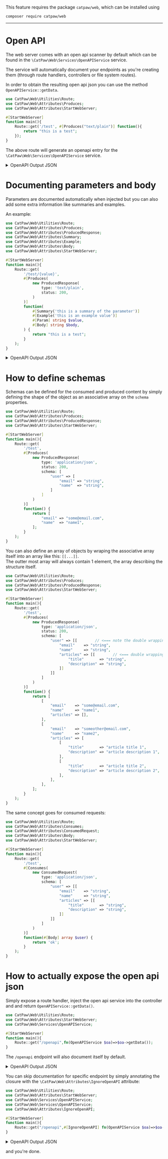 This feature requires the package `catpaw/web`, which can be installed using<br/>
```
composer require catpaw/web
```
<hr/>

# Open API

The web server comes with an open api scanner by default which can be found in the `\CatPaw\Web\Services\OpenAPIService` service.

The service will automatically document your endpoints as you're creating them (through route handlers, controllers or file system routes).

In order to obtain the resulting open api json you can use the method `OpenAPIService::getData`.

```php
use CatPaw\Web\Utilities\Route;
use CatPaw\Web\Attributes\Produces;
use CatPaw\Web\Attributes\StartWebServer;

#[StartWebServer]
function main(){
    Route::get('/test', #[Produces("text/plain")] function(){
        return "this is a test";
    });
}
```
The above route will generate an openapi entry for the `\CatPaw\Web\Services\OpenAPIService` service.

<details>
    <summary>OpenAPI Output JSON</summary>

```json
{
    "openapi": "3.0.0",
    "info": {
        "title": "OpenAPI",
        "version": "0.0.1"
    },
    "paths": {
        "/test": {
            "get": {
                "summary": "",
                "operationId": "fab75b617f6e066250e96d3501d4406aa5c25170",
                "parameters": [],
                "requestBody": {
                    "description": "This is the body of the request",
                    "required": true,
                    "content": []
                },
                "responses": []
            }
        }
    }
}
```
</details>


# Documenting parameters and body

Parameters are documented automatically when injected but you can also add some extra information like summaries and examples.

An example:

```php
use CatPaw\Web\Utilities\Route;
use CatPaw\Web\Attributes\Produces;
use CatPaw\Web\Attributes\ProducedResponse;
use CatPaw\Web\Attributes\Summary;
use CatPaw\Web\Attributes\Example;
use CatPaw\Web\Attributes\Body;
use CatPaw\Web\Attributes\StartWebServer;

#[StartWebServer]
function main(){
    Route::get(
        '/test/{value}',
        #[Produces(
            new ProducedResponse(
                type: 'text/plain',
                status: 200,
            )
        )]
        function(
            #[Summary('this is a summary of the parameter')]
            #[Example('this is an example value')]
            #[Param] string $value,
            #[Body] string $body,
        ) {
            return "this is a test";
        }
    );
}
```
<details>
    <summary>OpenAPI Output JSON</summary>

```json
{
    "openapi": "3.0.0",
    "info": {
        "title": "OpenAPI",
        "version": "0.0.1"
    },
    "paths": {
        "/test/{value}": {
            "get": {
                "summary": "",
                "operationId": "92bc1bd07434281f59c47f4857aa504c0642bd2f",
                "parameters": [{
                    "name": "value",
                    "in": "path",
                    "description": "this is a summary of the parameter",
                    "required": true,
                    "schema": {
                        "type": "string"
                    },
                    "examples": {
                        "example": {
                            "value": "this is an example value"
                        }
                    }
                }],
                "requestBody": {
                    "description": "This is the body of the request",
                    "required": true,
                    "content": []
                },
                "responses": {
                    "200": {
                        "description": "",
                        "content": {
                            "text/plain": {
                                "schema": {
                                    "type": ""
                                }
                            }
                        }
                    }
                }
            }
        }
    }
}
```
</details>

# How to define schemas

Schemas can be defined for the consumed and produced content by simply defining the shape of the object as an associative array on the `schema` properties.

```php
use CatPaw\Web\Utilities\Route;
use CatPaw\Web\Attributes\Produces;
use CatPaw\Web\Attributes\ProducedResponse;
use CatPaw\Web\Attributes\StartWebServer;

#[StartWebServer]
function main(){
    Route::get(
        '/test',
        #[Produces(
            new ProducedResponse(
                type: 'application/json',
                status: 200,
                schema: [
                    "user" => [
                        "email" => "string",
                        "name"  => "string",
                    ]
                ]
            )
        )]
        function() {
            return [
                "email" => "some@email.com",
                "name"  => "name1",
            ];
        }
    );
}
```

You can also define an array of objects by wraping the associative array itself into an array like this: `[[...]]`.<br/>
The outter most array will always contain 1 element, the array describing the structure itself.

```php
use CatPaw\Web\Utilities\Route;
use CatPaw\Web\Attributes\Produces;
use CatPaw\Web\Attributes\ProducedResponse;
use CatPaw\Web\Attributes\StartWebServer;

#[StartWebServer]
function main(){
    Route::get(
        '/test',
        #[Produces(
            new ProducedResponse(
                type: 'application/json',
                status: 200,
                schema: [
                    "user" => [[        // <=== note the double wrapping
                        "email"    => "string",
                        "name"     => "string",
                        "articles" => [[        // <=== double wrapping again to indicate an array of articles
                            "title"       => "string",
                            "description" => "string",
                        ]]
                    ]]
                ]
            )
        )]
        function() {
            return [
                [
                    "email"    => "some@email.com",
                    "name"     => "name1",
                    "articles" => [],
                ],
                [
                    "email"    => "someother@email.com",
                    "name"     => "name2",
                    "articles" => [
                        [
                            "title"       => "article title 1",
                            "description" => "article description 1",
                        ],
                        [
                            "title"       => "article title 2",
                            "description" => "article description 2",
                        ],
                    ],
                ],
            ];
        }
    );
}
```

The same concept goes for consumed requests:

```php
use CatPaw\Web\Utilities\Route;
use CatPaw\Web\Attributes\Consumes;
use CatPaw\Web\Attributes\ConsumedRequest;
use CatPaw\Web\Attributes\Body;
use CatPaw\Web\Attributes\StartWebServer;

#[StartWebServer]
function main(){
    Route::get(
        '/test',
        #[Consumes(
            new ConsumedRequest(
                type: 'application/json',
                schema: [
                    "user" => [[
                        "email"    => "string",
                        "name"     => "string",
                        "articles" => [[
                            "title"       => "string",
                            "description" => "string",
                        ]]
                    ]]
                ]
            )
        )]
        function(#[Body] array $user) {
            return 'ok';
        }
    );
}
```

# How to actually expose the open api json

Simply expose a route handler, inject the open api service into the controller and and return `OpenAPIService::getData()`.

```php
use CatPaw\Web\Utilities\Route;
use CatPaw\Web\Attributes\StartWebServer;
use CatPaw\Web\Services\OpenAPIService;

#[StartWebServer]
function main(){
    Route::get("/openapi",fn(OpenAPIService $oa)=>$oa->getData());
}
```

The `/openapi` endpoint will also document itself by default. 

<details>
  <summary>OpenAPI Output JSON</summary>
  
```json
{
    "openapi": "3.0.0",
    "info": {
        "title": "OpenAPI",
        "version": "0.0.1"
    },
    "paths": {
        "/openapi": {
            "get": {
                "summary": "",
                "operationId": "cee1f83a2ad4bb2f59b42a76865abf09928683ef",
                "parameters": [],
                "requestBody": {
                    "description": "",
                    "required": false,
                    "content": []
                },
                "responses": []
            }
        }
    }
}
```
</details>

You can skip documentation for specific endpoint by simply annotating the closure with the `\CatPaw\Web\Attributes\IgnoreOpenAPI` attribute:

```php
use CatPaw\Web\Utilities\Route;
use CatPaw\Web\Attributes\StartWebServer;
use CatPaw\Web\Services\OpenAPIService;
use CatPaw\Web\Services\OpenAPIService;
use CatPaw\Web\Attributes\IgnoreOpenAPI;

#[StartWebServer]
function main(){
    Route::get("/openapi",#[IgnoreOpenAPI] fn(OpenAPIService $oa)=>$oa->getData());
}
```

<details>
  <summary>OpenAPI Output JSON</summary>
  
```json
{
    "openapi": "3.0.0",
    "info": {
        "title": "OpenAPI",
        "version": "0.0.1"
    },
    "paths": {}
}
```
</details>

and you're done.
